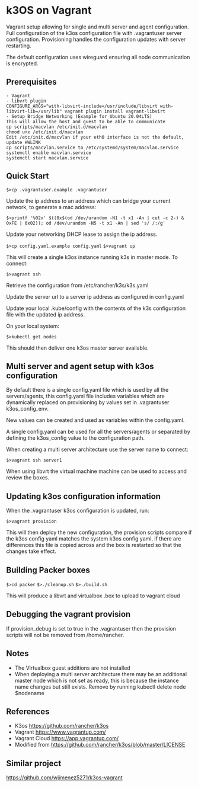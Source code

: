 # k3OS on Vagrant

Vagrant setup allowing for single and multi server and agent configuration. Full configuration of the k3os configuration file with .vagrantuser server configuration. Provisioning handles the configuration updates with server restarting.

The default configuration uses wireguard ensuring all node communication is encrypted.

## Prerequisites

    - Vagrant
    - libvrt plugin
    CONFIGURE_ARGS="with-libvirt-include=/usr/include/libvirt with-libvirt-lib=/usr/lib" vagrant plugin install vagrant-libvirt
    - Setup Bridge Networking (Example for Ubuntu 20.04LTS)
    This will allow the host and guest to be able to communicate
    cp scripts/macvlan /etc/init.d/macvlan
    chmod u+x /etc/init.d/macvlan
    Edit /etc/init.d/macvlan if your eth0 interface is not the default, update HWLINK
    cp scripts/macvlan.service to /etc/systemd/system/macvlan.service
    systemctl enable macvlan.service
    systemctl start macvlan.service

## Quick Start

`$>cp .vagrantuser.example .vagrantuser`

Update the ip address to an address which can bridge your current network, to generate a mac address:

`$>printf '%02x' $((0x$(od /dev/urandom -N1 -t x1 -An | cut -c 2-) & 0xFE | 0x02)); od /dev/urandom -N5 -t x1 -An | sed 's/ /:/g'`

Update your networking DHCP lease to assign the ip address.

`$>cp config.yaml.example config.yaml`
`$>vagrant up`

This will create a single k3os instance running k3s in master mode. To connect:

`$>vagrant ssh`

Retrieve the configuration from /etc/rancher/k3s/k3s.yaml

Update the server url to a server ip address as configured in config.yaml

Update your local .kube/config with the contents of the k3s configuration file with the updated ip address.

On your local system:

`$>kubectl get nodes`

This should then deliver one k3os master server available.

## Multi server and agent setup with k3os configuration

By default there is a single config.yaml file which is used by all the servers/agents, this config.yaml file includes variables which are dynamically replaced on provisioning by values set in .vagrantuser k3os_config_env.

New values can be created and used as variables within the config.yaml.

A single config.yaml can be used for all the servers/agents or separated by defining the k3os_config value to the configuration path.

When creating a multi server architecture use the server name to connect:

`$>vagrant ssh server1`

When using libvrt the virtual machine machine can be used to access and review the boxes.

## Updating k3os configuration information

When the .vagrantuser k3os configuration is updated, run:

`$>vagrant provision`

This will then deploy the new configuration, the provision scripts compare if the k3os config yaml matches the system k3os config yaml, if there are differences this file is copied across and the box is restarted so that the changes take effect.

## Building Packer boxes

`$>cd packer`
`$>./cleanup.sh`
`$>./build.sh`

This will produce a libvrt and virtualbox .box to upload to vagrant cloud

## Debugging the vagrant provision

If provision_debug is set to true in the .vagrantuser then the provision scripts will not be removed from /home/rancher.

## Notes

 - The Virtualbox guest additions are not installed
 - When deploying a multi server architecture there may be an additional master node which is not set as ready, this is because the instance name changes but still exists. Remove by running kubectl delete node $nodename

## References

 - K3os https://github.com/rancher/k3os
 - Vagrant https://www.vagrantup.com/
 - Vagrant Cloud https://app.vagrantup.com/
 - Modified from https://github.com/rancher/k3os/blob/master/LICENSE

## Similar project

https://github.com/wjimenez5271/k3os-vagrant
